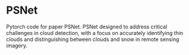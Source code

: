 # PSNet
Pytorch code for paper PSNet.
PSNet designed to address critical challenges in cloud detection, with a focus on accurately identifying thin clouds and distinguishing between clouds and snow in remote sensing imagery.
